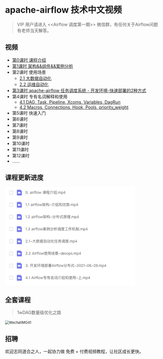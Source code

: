 # apache-airflow 技术中文视频




> VIP 用户请进入 <<Airflow 调度第一期>> 微信群，有任何关于Airflow问题有老师当天解答。






## 视频

- [第0课时 课程介绍](免费)
- [第1课时 架构&&组件&&案例分析](部分免费)
- 第2课时 使用场景
  - [2.1 大数据自动化](付费)
  - [2.2 运维自动化](付费)
- [第3课时 apache-airflow 任务调度系统 - 开发环境-快速部署的2种方式](免费)
- 第4课时 专有名词解释和使用
  - [4.1 DAG, Task, Pipeline, Xcoms, Variables, DagRun](付费)
  - [4.2 Macros, Connections, Hook, Pools, priority_weight](付费)
- 第5课时 快速入门
- 第6课时 
- 第7课时 
- 第8课时 
- 第9课时 
- 第10课时 
- 第11课时 
- 第12课时 
- ......




## 课程更新进度

![image-20210728105233867](./imgs/image-20210728105233867.png)



## 全套课程

> 1wDAG数量级优化之路

<img src="./imgs/WechatIMG41.jpeg" alt="WechatIMG41" style="zoom:80%;" />

## 招聘

欢迎志同道合之人，一起协力做 免费 + 付费视频教程，让社区成长更快。

